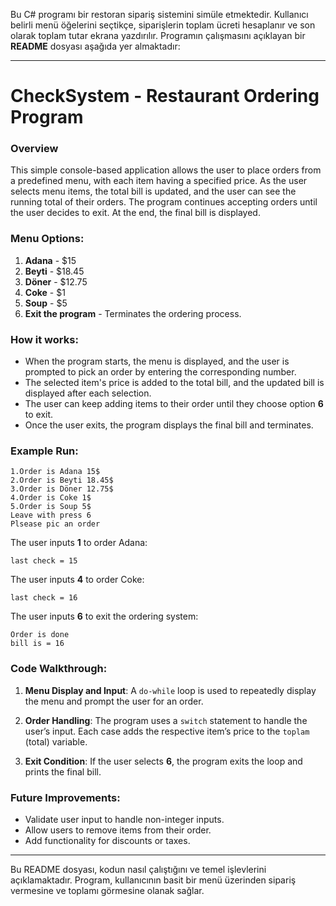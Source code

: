 Bu C# programı bir restoran sipariş sistemini simüle etmektedir. Kullanıcı belirli menü öğelerini seçtikçe, siparişlerin toplam ücreti hesaplanır ve son olarak toplam tutar ekrana yazdırılır. Programın çalışmasını açıklayan bir **README** dosyası aşağıda yer almaktadır:

---

# CheckSystem - Restaurant Ordering Program

### Overview

This simple console-based application allows the user to place orders from a predefined menu, with each item having a specified price. As the user selects menu items, the total bill is updated, and the user can see the running total of their orders. The program continues accepting orders until the user decides to exit. At the end, the final bill is displayed.

### Menu Options:

1. **Adana** - $15
2. **Beyti** - $18.45
3. **Döner** - $12.75
4. **Coke** - $1
5. **Soup** - $5
6. **Exit the program** - Terminates the ordering process.

### How it works:

- When the program starts, the menu is displayed, and the user is prompted to pick an order by entering the corresponding number.
- The selected item's price is added to the total bill, and the updated bill is displayed after each selection.
- The user can keep adding items to their order until they choose option **6** to exit.
- Once the user exits, the program displays the final bill and terminates.

### Example Run:

```
1.Order is Adana 15$
2.Order is Beyti 18.45$
3.Order is Döner 12.75$
4.Order is Coke 1$
5.Order is Soup 5$
Leave with press 6
Plsease pic an order
```

The user inputs **1** to order Adana:

```
last check = 15
```

The user inputs **4** to order Coke:

```
last check = 16
```

The user inputs **6** to exit the ordering system:

```
Order is done
bill is = 16
```

### Code Walkthrough:

1. **Menu Display and Input**: A `do-while` loop is used to repeatedly display the menu and prompt the user for an order.
   
2. **Order Handling**: The program uses a `switch` statement to handle the user’s input. Each case adds the respective item’s price to the `toplam` (total) variable.

3. **Exit Condition**: If the user selects **6**, the program exits the loop and prints the final bill.

### Future Improvements:

- Validate user input to handle non-integer inputs.
- Allow users to remove items from their order.
- Add functionality for discounts or taxes.

---

Bu README dosyası, kodun nasıl çalıştığını ve temel işlevlerini açıklamaktadır. Program, kullanıcının basit bir menü üzerinden sipariş vermesine ve toplamı görmesine olanak sağlar.
